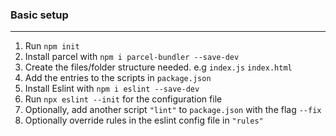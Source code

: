 ### Basic setup
---

 1.  Run `npm init`
 2. Install parcel with `npm i parcel-bundler --save-dev`
 3. Create the files/folder structure needed. e.g `index.js` `index.html`
 4. Add the entries to the scripts in `package.json`
 5. Install Eslint with `npm i eslint --save-dev`
 6. Run `npx eslint --init` for the configuration file
 7. Optionally, add another script `"lint"` to `package.json` with the flag `--fix`
 8. Optionally override rules in the eslint config file in `"rules"`
  

